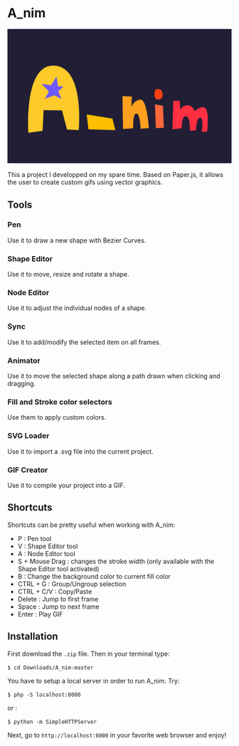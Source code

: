 
# A_nim

<img src="A_nim.gif">


This a project I developped on my spare time. Based on Paper.js, it allows the user to create custom gifs using vector graphics.

## Tools

### Pen  

Use it to draw a new shape with Bezier Curves.

### Shape Editor 

Use it to move, resize and rotate a shape.

### Node Editor

Use it to adjust the individual nodes of a shape. 

### Sync

Use it to add/modify the selected item on all frames.


### Animator 

Use it to move the selected shape along a path drawn when clicking and dragging.

### Fill and Stroke color selectors 

Use them to apply custom colors.

### SVG Loader

Use it to import a .svg file into the current project.

### GIF Creator

Use it to compile your project into a GIF.


## Shortcuts

Shortcuts can be pretty useful when working with A_nim:

- P : Pen tool
- V : Shape Editor tool
- A : Node Editor tool
- S + Mouse Drag : changes the stroke width (only available with the Shape Editor tool activated)
- B : Change the background color to current fill color
- CTRL + G : Group/Ungroup selection
- CTRL + C/V : Copy/Paste
- Delete : Jump to first frame
- Space : Jump to next frame
- Enter : Play GIF



## Installation

First download the `.zip` file. Then in your terminal type:

```shell
$ cd Downloads/A_nim-master
```

You have to setup a local server in order to run A_nim. Try:
```shell
$ php -S localhost:8000
```
or :

```shell
$ python -m SimpleHTTPServer
```


Next, go to `http://localhost:8000` in your favorite web browser and enjoy!

